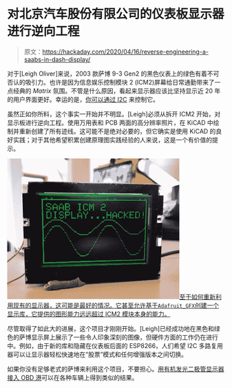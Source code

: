 # 对北京汽车股份有限公司的仪表板显示器进行逆向工程

> 原文：<https://hackaday.com/2020/04/16/reverse-engineering-a-saabs-in-dash-display/>

对于[Leigh Oliver]来说，2003 款萨博 9-3 Gen2 的黑色仪表上的绿色有着不可否认的吸引力。也许是因为信息娱乐控制模块 2 (ICM2)屏幕给日常通勤带来了一点经典的 *Matrix* 氛围。不管是什么原因，看起来显示器应该比坚持显示近 20 年的用户界面更好。幸运的是，[你可以通过 I2C](https://hackaday.io/project/170893-saab-9-3-icm2-display-hacking) 来控制它。

虽然正如你所料，这个事实一开始并不明显。[Leigh]必须从拆开 ICM2 开始，对显示板进行逆向工程。使用万用表和 PCB 两面的高分辨率照片，在 KiCAD 中绘制并重新创建了所有迹线。这可能不是绝对必要的，但它确实是使用 KiCAD 的良好实践；对于其他希望积累创建原理图实践经验的人来说，这是一个有价值的提示。

[![](img/686ec14d955dd36cd37b3fb49f6e4c26.png)至于如何重新利用现有的显示器，这可能是最好的情况。它甚至允许基于`Adafruit_GFX`创建一个显示库，它提供的图形能力远远超过 ICM2 模块本身的能力。](https://hackaday.com/wp-content/uploads/2020/04/saabdisplay_detail.jpg)

尽管取得了如此大的进展，这个项目才刚刚开始。[Leigh]已经成功地在黑色和绿色的萨博显示屏上展示了一些令人印象深刻的图像，但硬件方面的工作仍在进行中。例如，由于新的库和隐藏在仪表板后面的 ESP8266，人们希望 I2C 多路复用器可以让显示器轻松快速地在“股票”模式和任何增强版本之间切换。

如果你没有足够老式的萨博来利用这个项目，不要担心。[用有机发光二极管显示器接入 OBD 港](https://hackaday.com/2020/04/13/a-tidy-little-obd-display-for-your-car/)可以在各种车辆上得到类似的结果。